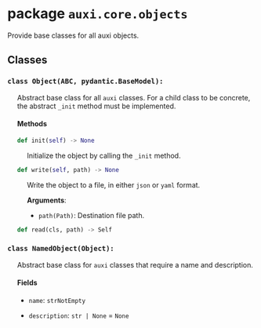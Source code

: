 # package `auxi.core.objects`

Provide base classes for all auxi objects.

## Classes

### `class Object(ABC, pydantic.BaseModel):`

<div style="padding-left: 20px;">

Abstract base class for all `auxi` classes.
For a child class to be concrete, the abstract `_init` method must be implemented.

#### Methods

```python
def init(self) -> None
```

<div style="padding-left: 20px;">

Initialize the object by calling the `_init` method.



</div>

```python
def write(self, path) -> None
```

<div style="padding-left: 20px;">

Write the object to a file, in either `json` or `yaml` format.

**Arguments**:
- `path(Path)`: Destination file path.

</div>

```python
def read(cls, path) -> Self
```

<div style="padding-left: 20px;">

</div>

</div>

### `class NamedObject(Object):`

<div style="padding-left: 20px;">

Abstract base class for `auxi` classes that require a name and description.

#### Fields

- `name`: `strNotEmpty`

- `description`: `str | None` = `None`

</div>
